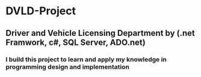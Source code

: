 # DVLD-Project
## Driver and Vehicle Licensing Department by (.net Framwork, c#, SQL Server, ADO.net)

### I build this project to learn and apply my knowledge in programming design and implementation
